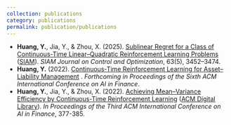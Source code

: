 ```yaml
---
collection: publications
category: publications
permalink: publication/publications
---
```


<ul>
  <li><strong>Huang, Y.</strong>, Jia, Y., & Zhou, X. (2025). 
      <a href="/files/LQ_SICON_2025.pdf">Sublinear Regret for a Class of Continuous-Time Linear–Quadratic Reinforcement Learning Problems</a> 
      (<a href="https://doi.org/10.1137/24M1695075">SIAM</a>). 
      <em>SIAM Journal on Control and Optimization</em>, 63(5), 3452–3474.
  </li>

  <li><strong>Huang, Y.</strong> (2022). 
      <a href="/files/ALM_ICAIF_2025.pdf">Continuous-Time Reinforcement Learning for Asset–Liability Management</a> 
      . 
      <em>Forthcoming in Proceedings of the Sixth ACM International Conference on AI in Finance</em>.
  </li>
  
  <li><strong>Huang, Y.</strong>, Jia, Y., & Zhou, X. (2022). 
      <a href="/files/MV_ICAIF_2022.pdf">Achieving Mean–Variance Efficiency by Continuous-Time Reinforcement Learning</a> 
      (<a href="https://dl.acm.org/doi/abs/10.1145/3533271.3561760">ACM Digital Library</a>). 
      <em>In Proceedings of the Third ACM International Conference on AI in Finance</em>, 377-385.
  </li>
</ul>

